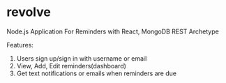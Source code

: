 # revolve
Node.js Application For Reminders with React, MongoDB REST Archetype


Features:
1. Users sign up/sign in with username or email
2. View, Add, Edit reminders(dashboard)
3. Get text notifications or emails when reminders are due